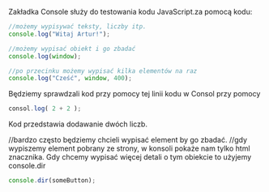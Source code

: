 Zakładka Console służy do testowania kodu JavaScript.za pomocą kodu:
```js
//możemy wypisywać teksty, liczby itp.
console.log("Witaj Artur!");

//możemy wypisać obiekt i go zbadać
console.log(window);

//po przecinku możemy wypisać kilka elementów na raz
console.log("Cześć", window, 400);
```
Będziemy sprawdzali kod przy pomocy tej linii kodu w Consol przy pomocy 
```js
consol.log( 2 + 2 );
```
Kod przedstawia dodawanie dwóch liczb.

//bardzo często będziemy chcieli wypisać element by go zbadać.
//gdy wypiszemy element pobrany ze strony, w konsoli pokaże nam tylko html znacznika. Gdy chcemy wypisać więcej detali o tym obiekcie to użyjemy console.dir
```js
console.dir(someButton);
```